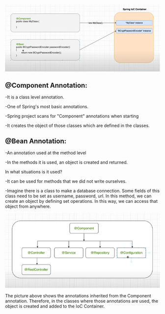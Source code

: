 ![img.png](dependency_injection_2.png)

## **@Component Annotation:**

-It is a class level annotation.

-One of Spring's most basic annotations.

-Spring project scans for "Component" annotations when starting

-It creates the object of those classes which are defined in the classes.

## **@Bean Annotation:**

-An annotation used at the method level

-In the methods it is used, an object is created and returned. 

In what situations is it used?

-It can be used for methods that we did not write ourselves.

-Imagine there is a class to make a database connection. Some fields of this class need to be set as username, password, url. In this method, we can create an object by defining set operations. In this way, we can access that object from anywhere.


![img.png](component_annotation.png)

The picture above shows the annotations inherited from the Component annotation. Therefore, in the classes where those annotations are used, the object is created and added to the IoC Container.